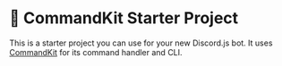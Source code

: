 # 🚀 CommandKit Starter Project

This is a starter project you can use for your new Discord.js bot. It uses [CommandKit](https://github.com/underctrl-io/commandkit) for its command handler and CLI.

